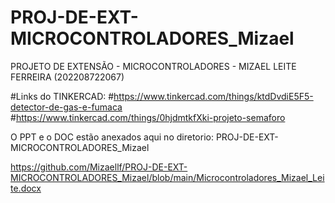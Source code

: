 # PROJ-DE-EXT-MICROCONTROLADORES_Mizael
PROJETO DE EXTENSÃO - MICROCONTROLADORES - MIZAEL LEITE FERREIRA (202208722067)


#Links do TINKERCAD:
#https://www.tinkercad.com/things/ktdDvdiE5F5-detector-de-gas-e-fumaca
#https://www.tinkercad.com/things/0hjdmtkfXki-projeto-semaforo

O PPT e o DOC estão anexados aqui no diretorio: PROJ-DE-EXT-MICROCONTROLADORES_Mizael

https://github.com/Mizaellf/PROJ-DE-EXT-MICROCONTROLADORES_Mizael/blob/main/Microcontroladores_Mizael_Leite.docx


